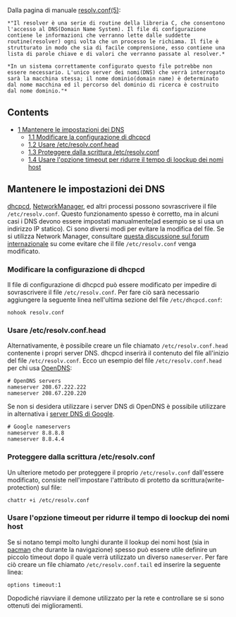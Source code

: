 Dalla pagina di manuale [resolv.conf(5)](http://www.kernel.org/doc/man-pages/online/pages/man5/resolv.conf.5.html):

	*"Il resolver è una serie di routine della libreria C, che consentono l'accesso al DNS(Domain Name System). Il file di configurazione contiene le informazioni che verranno lette dalle suddette routine(resolver) ogni volta che un processo le richiama. Il file è strutturato in modo che sia di facile comprensione, esso contiene una lista di parole chiave e di valori che verranno passate al resolver.*

	*In un sistema correttamente configurato questo file potrebbe non essere necessario. L'unico server dei nomi(DNS) che verrà interrogato sarà la macchina stessa; il nome dominio(domain name) è determinato dal nome macchina ed il percorso del dominio di ricerca è costruito dal nome dominio."*

## Contents

*   [1 Mantenere le impostazioni dei DNS](#Mantenere_le_impostazioni_dei_DNS)
    *   [1.1 Modificare la configurazione di dhcpcd](#Modificare_la_configurazione_di_dhcpcd)
    *   [1.2 Usare /etc/resolv.conf.head](#Usare_.2Fetc.2Fresolv.conf.head)
    *   [1.3 Proteggere dalla scrittura /etc/resolv.conf](#Proteggere_dalla_scrittura_.2Fetc.2Fresolv.conf)
    *   [1.4 Usare l'opzione timeout per ridurre il tempo di loockup dei nomi host](#Usare_l.27opzione_timeout_per_ridurre_il_tempo_di_loockup_dei_nomi_host)

## Mantenere le impostazioni dei DNS

[dhcpcd](https://www.archlinux.org/packages/?name=dhcpcd), [NetworkManager](/index.php/NetworkManager_(Italiano) "NetworkManager (Italiano)"), ed altri processi possono sovrascrivere il file `/etc/resolv.conf`. Questo funzionamento spesso è corretto, ma in alcuni casi i DNS devono essere impostati manualmente(ad esempio se si usa un indirizzo IP statico). Ci sono diversi modi per evitare la modifica del file. Se si utilizza Network Manager, consultare [questa discussione sul forum internazionale](https://bbs.archlinux.org/viewtopic.php?id=45394) su come evitare che il file `/etc/resolv.conf` venga modificato.

### Modificare la configurazione di dhcpcd

Il file di configurazione di dhcpcd può essere modificato per impedire di sovrascrivere il file `/etc/resolv.conf`. Per fare ciò sarà necessario aggiungere la seguente linea nell'ultima sezione del file `/etc/dhcpcd.conf`:

```
nohook resolv.conf

```

### Usare /etc/resolv.conf.head

Alternativamente, è possibile creare un file chiamato `/etc/resolv.conf.head` contenente i propri server DNS. dhcpcd inserirà il contenuto del file all'inizio del file `/etc/resolv.conf`. Ecco un esempio del file `/etc/resolv.conf.head` per chi usa [OpenDNS](/index.php/OpenDNS "OpenDNS"):

```
# OpenDNS servers
nameserver 208.67.222.222
nameserver 208.67.220.220

```

Se non si desidera utilizzare i server DNS di OpenDNS è possibile utilizzare in alternativa i [server DNS di Google](http://code.google.com/speed/public-dns/).

```
# Google nameservers
nameserver 8.8.8.8
nameserver 8.8.4.4

```

### Proteggere dalla scrittura /etc/resolv.conf

Un ulteriore metodo per proteggere il proprio `/etc/resolv.conf` dall'essere modificato, consiste nell'impostare l'attributo di protetto da scrittura(write-protection) sul file:

```
chattr +i /etc/resolv.conf

```

### Usare l'opzione timeout per ridurre il tempo di loockup dei nomi host

Se si notano tempi molto lunghi durante il lookup dei nomi host (sia in [pacman](/index.php/Pacman_(Italiano) "Pacman (Italiano)") che durante la navigazione) spesso può essere utile definire un piccolo timeout dopo il quale verrà utilizzato un diverso `nameserver`. Per fare ciò creare un file chiamato `/etc/resolv.conf.tail` ed inserire la seguente linea:

```
options timeout:1

```

Dopodiché riavviare il demone utilizzato per la rete e controllare se si sono ottenuti dei miglioramenti.